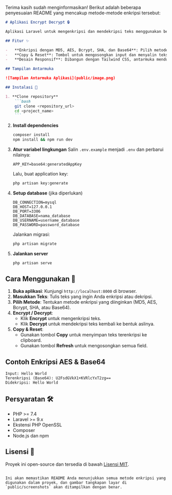 Terima kasih sudah menginformasikan! Berikut adalah beberapa penyesuaian README yang mencakup metode-metode enkripsi tersebut:

````markdown
# Aplikasi Encrypt Decrypt 🔒

Aplikasi Laravel untuk mengenkripsi dan mendekripsi teks menggunakan beberapa metode enkripsi populer: **MD5**, **AES**, **Bcrypt**, **SHA**, dan **Base64**. Aplikasi ini memungkinkan Anda untuk belajar dasar-dasar enkripsi di PHP dengan antarmuka yang sederhana.

## Fitur ✨

-   **Enkripsi dengan MD5, AES, Bcrypt, SHA, dan Base64**: Pilih metode enkripsi sesuai kebutuhan.
-   **Copy & Reset**: Tombol untuk mengosongkan input dan menyalin teks terenkripsi dengan mudah.
-   **Desain Responsif**: Dibangun dengan Tailwind CSS, antarmuka mendukung tampilan mobile.

## Tampilan Antarmuka

![Tampilan Antarmuka Aplikasi](public/image.png)

## Instalasi 🚀

1. **Clone repository**
    ```bash
    git clone <repository_url>
    cd <project_name>
    ```
````

2. **Install dependencies**

    ```bash
    composer install
    npm install && npm run dev
    ```

3. **Atur variabel lingkungan**
   Salin `.env.example` menjadi `.env` dan perbarui nilainya:

    ```plaintext
    APP_KEY=base64:generatedAppKey
    ```

    Lalu, buat application key:

    ```bash
    php artisan key:generate
    ```

4. **Setup database** (jika diperlukan)

    ```plaintext
    DB_CONNECTION=mysql
    DB_HOST=127.0.0.1
    DB_PORT=3306
    DB_DATABASE=nama_database
    DB_USERNAME=username_database
    DB_PASSWORD=password_database
    ```

    Jalankan migrasi:

    ```bash
    php artisan migrate
    ```

5. **Jalankan server**
    ```bash
    php artisan serve
    ```

## Cara Menggunakan 📝

1. **Buka aplikasi**: Kunjungi `http://localhost:8000` di browser.
2. **Masukkan Teks**: Tulis teks yang ingin Anda enkripsi atau dekripsi.
3. **Pilih Metode**: Tentukan metode enkripsi yang diinginkan (MD5, AES, Bcrypt, SHA, atau Base64).
4. **Encrypt / Decrypt**:
    - Klik **Encrypt** untuk mengenkripsi teks.
    - Klik **Decrypt** untuk mendekripsi teks kembali ke bentuk aslinya.
5. **Copy & Reset**:
    - Gunakan tombol **Copy** untuk menyimpan teks terenkripsi ke clipboard.
    - Gunakan tombol **Refresh** untuk mengosongkan semua field.

## Contoh Enkripsi AES & Base64

```plaintext
Input: Hello World
Terenkripsi (Base64): U2FsdGVkX1+KVRlcYxT2zg==
Didekripsi: Hello World
```

## Persyaratan 🛠️

-   PHP >= 7.4
-   Laravel >= 9.x
-   Ekstensi PHP OpenSSL
-   Composer
-   Node.js dan npm

## Lisensi 📄

Proyek ini open-source dan tersedia di bawah [Lisensi MIT](https://opensource.org/licenses/MIT).

```

Ini akan memastikan README Anda menunjukkan semua metode enkripsi yang digunakan dalam proyek, dan gambar tangkapan layar di `public/screenshots` akan ditampilkan dengan benar.
```

